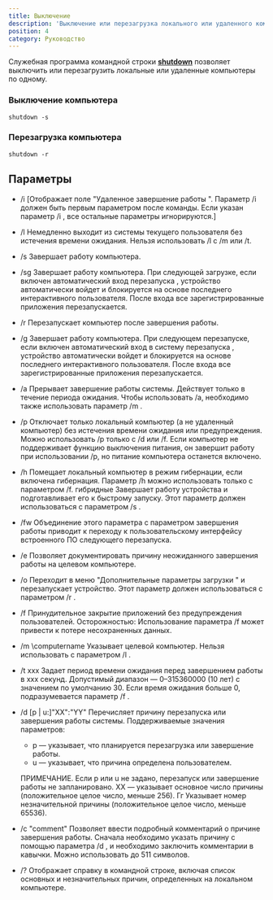 ```yaml
---
title: Выключение
description: 'Выключение или перезагрузка локального или удаленного компьютера.'
position: 4
category: Руководство
---
```


Служебная программа командной строки <b>[shutdown](https://docs.microsoft.com/ru-ru/windows-server/administration/windows-commands/shutdown)</b> позволяет выключить или перезагрузить локальные или удаленные компьютеры по одному.

### Выключение компьютера

```cmd[cmd]
shutdown -s
```

### Перезагрузка компьютера

```cmd[cmd]
shutdown -r
```

## Параметры

- /i [Отображает поле "Удаленное завершение работы ". Параметр /i должен быть первым параметром после команды. Если указан параметр /i , все остальные параметры игнорируются.]
- /l Немедленно выходит из системы текущего пользователя без истечения времени ожидания. Нельзя использовать /l с /m или /t.
- /s Завершает работу компьютера.
- /sg Завершает работу компьютера. При следующей загрузке, если включен автоматический вход перезапуска , устройство автоматически войдет и блокируется на основе последнего интерактивного пользователя. После входа все зарегистрированные приложения перезапускается.
- /r Перезапускает компьютер после завершения работы.
- /g Завершает работу компьютера. При следующем перезапуске, если включен автоматический вход в систему перезапуска , устройство автоматически войдет и блокируется на основе последнего интерактивного пользователя. После входа все зарегистрированные приложения перезапускается.
- /a Прерывает завершение работы системы. Действует только в течение периода ожидания. Чтобы использовать /a, необходимо также использовать параметр /m .
- /p Отключает только локальный компьютер (а не удаленный компьютер) без истечения времени ожидания или предупреждения. Можно использовать /p только с /d или /f. Если компьютер не поддерживает функцию выключения питания, он завершит работу при использовании /p, но питание компьютера останется включено.
- /h Помещает локальный компьютер в режим гибернации, если включена гибернация. Параметр /h можно использовать только с параметром /f.
  гибридные Завершает работу устройства и подготавливает его к быстрому запуску. Этот параметр должен использоваться с параметром /s .
- /fw Объединение этого параметра с параметром завершения работы приводит к переходу к пользовательскому интерфейсу встроенного ПО следующего перезапуска.
- /e Позволяет документировать причину неожиданного завершения работы на целевом компьютере.
- /o Переходит в меню "Дополнительные параметры загрузки " и перезапускает устройство. Этот параметр должен использоваться с параметром /r .
- /f Принудительное закрытие приложений без предупреждения пользователей.
  Осторожностью: Использование параметра /f может привести к потере несохраненных данных.
- /m \\computername Указывает целевой компьютер. Нельзя использовать с параметром /l .
- /t xxx Задает период времени ожидания перед завершением работы в xxx секунд. Допустимый диапазон — 0–315360000 (10 лет) с значением по умолчанию 30. Если время ожидания больше 0, подразумевается параметр /f .
- /d [p | u:]"XX":"YY" Перечисляет причину перезапуска или завершения работы системы. Поддерживаемые значения параметров:

  - p — указывает, что планируется перезагрузка или завершение работы.
  - u — указывает, что причина определена пользователем.

  ПРИМЕЧАНИЕ.
  Если p или u не задано, перезапуск или завершение работы не запланировано.
  XX — указывает основное число причины (положительное целое число, меньше 256).
  Гг Указывает номер незначительной причины (положительное целое число, меньше 65536).

- /c "comment" Позволяет ввести подробный комментарий о причине завершения работы. Сначала необходимо указать причину с помощью параметра /d , и необходимо заключить комментарии в кавычки. Можно использовать до 511 символов.
- /? Отображает справку в командной строке, включая список основных и незначительных причин, определенных на локальном компьютере.
